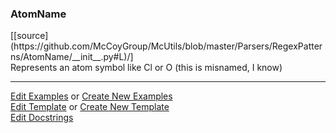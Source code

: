 ### <a id="McUtils.Parsers.RegexPatterns.AtomName">AtomName</a> 
<div class="docs-source-link" markdown="1">
[[source](https://github.com/McCoyGroup/McUtils/blob/master/Parsers/RegexPatterns/AtomName/__init__.py#L)/]
</div>
Represents an atom symbol like Cl or O (this is misnamed, I know)



___

[Edit Examples](https://github.com/McCoyGroup/McUtils/edit/master/ci/examples/McUtils/Parsers/RegexPatterns/AtomName.md) or 
[Create New Examples](https://github.com/McCoyGroup/McUtils/new/master/?filename=ci/examples/McUtils/Parsers/RegexPatterns/AtomName.md) <br/>
[Edit Template](https://github.com/McCoyGroup/McUtils/edit/master/ci/docs/McUtils/Parsers/RegexPatterns/AtomName.md) or 
[Create New Template](https://github.com/McCoyGroup/McUtils/new/master/?filename=ci/docs/templates/McUtils/Parsers/RegexPatterns/AtomName.md) <br/>
[Edit Docstrings](https://github.com/McCoyGroup/McUtils/edit/master/Parsers/RegexPatterns/AtomName/__init__.py#L?message=Update%20Docs)

